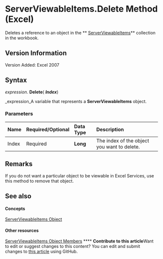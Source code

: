 
# ServerViewableItems.Delete Method (Excel)

Deletes a reference to an object in the  ** [ServerViewableItems](ce51dc80-ae34-f31a-81c0-f29467668289.md)** collection in the workbook.


## Version Information

Version Added: Excel 2007 


## Syntax

 _expression_. **Delete**( **_Index_**)

 _expression_A variable that represents a  **ServerViewableItems** object.


### Parameters



|**Name**|**Required/Optional**|**Data Type**|**Description**|
|:-----|:-----|:-----|:-----|
|Index|Required| **Long**|The index of the object you want to delete.|

## Remarks

If you do not want a particular object to be viewable in Excel Services, use this method to remove that object.


## See also


#### Concepts


 [ServerViewableItems Object](ce51dc80-ae34-f31a-81c0-f29467668289.md)
#### Other resources


 [ServerViewableItems Object Members](3d66dcd9-5a9f-2e01-9e0c-2c79a7fac8b7.md)
****   **Contribute to this article**Want to edit or suggest changes to this content? You can edit and submit changes to  [this article](https://github.com/jhershey00/VBA_Excel_Test/OpenXMLCon/articles/e6b53271-8a37-4bf3-fea2-46d02550391b.md) using GitHub.

